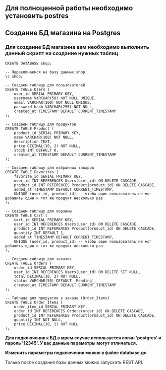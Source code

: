 ## Для полноценной работы необходимо установить postres 

## Создание БД магазина на Postgres

### Для создание БД магазина вам необходимо выполнить данный скрипт на создание нужных таблиц

```postgres
CREATE DATABASE shop;

-- Переключаемся на базу данных shop
\c shop;

-- Создаем таблицу для пользователей
CREATE TABLE Users (
    user_id SERIAL PRIMARY KEY,
    username VARCHAR(50) NOT NULL UNIQUE,
    email VARCHAR(100) NOT NULL UNIQUE,
    password_hash VARCHAR(255) NOT NULL,
    created_at TIMESTAMP DEFAULT CURRENT_TIMESTAMP
);

-- Создаем таблицу для продуктов
CREATE TABLE Product (
    product_id SERIAL PRIMARY KEY,
    name VARCHAR(100) NOT NULL,
    description TEXT,
    price DECIMAL(10, 2) NOT NULL,
    stock INT DEFAULT 0,
    created_at TIMESTAMP DEFAULT CURRENT_TIMESTAMP
);

-- Создаем таблицу для избранных товаров
CREATE TABLE Favorites (
    favorite_id SERIAL PRIMARY KEY,
    user_id INT REFERENCES Users(user_id) ON DELETE CASCADE,
    product_id INT REFERENCES Product(product_id) ON DELETE CASCADE,
    added_at TIMESTAMP DEFAULT CURRENT_TIMESTAMP,
    UNIQUE (user_id, product_id) -- чтобы один пользователь не мог добавить один и тот же продукт несколько раз
);

-- Создаем таблицу для корзины
CREATE TABLE Cart (
    cart_id SERIAL PRIMARY KEY,
    user_id INT REFERENCES Users(user_id) ON DELETE CASCADE,
    product_id INT REFERENCES Product(product_id) ON DELETE CASCADE,
    quantity INT DEFAULT 1,
    added_at TIMESTAMP DEFAULT CURRENT_TIMESTAMP,
    UNIQUE (user_id, product_id) -- чтобы один пользователь не мог добавить один и тот же продукт несколько раз
);

-- Создаем таблицу для заказов
CREATE TABLE Orders (
    order_id SERIAL PRIMARY KEY,
    user_id INT REFERENCES Users(user_id) ON DELETE SET NULL,
    total DECIMAL(10, 2) NOT NULL,
    status VARCHAR(50) DEFAULT 'Pending',
    created_at TIMESTAMP DEFAULT CURRENT_TIMESTAMP
);

-- Таблица для продуктов в заказе (Order_Items)
CREATE TABLE Order_Items (
    order_item_id SERIAL PRIMARY KEY,
    order_id INT REFERENCES Orders(order_id) ON DELETE CASCADE,
    product_id INT REFERENCES Product(product_id) ON DELETE CASCADE,
    quantity INT NOT NULL,
    price DECIMAL(10, 2) NOT NULL
);
```

**Для подключения к БД в мрем случае используется логин 'postgres' и пароль '12345'. У вас данные параметры могут отличаться.**

**Изменить параметры подключения можно в файле database.go**

Только после создания базы данных можно запускать REST API. 


